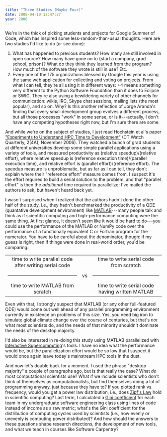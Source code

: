 ```yaml
---
title: "Three Studies (Maybe Four)"
date: 2008-04-10 12:47:27
year: 2008
---
```

We're in the thick of picking students and projects for Google Summer of Code, which has inspired some less-random-than-usual thoughts.  Here are two studies I'd like to do (or see done):
<ol>
	<li>What has happened to previous students?  How many are still involved in open source?  How many have gone on to {start a company, grad school, prison}?  What do they think they learned from the program?  How much of the software they wrote is still in use?  Etc.</li>
	<li>Every one of the 175 organizations blessed by Google this year is using the same web application for collecting and voting on projects.  From what I can tell, they're all using it in different ways: +4 means something very different to the Python Software Foundation than it does to Eclipse or SWIG.  They're also using a bewildering variety of other channels for communication: wikis, IRC, Skype chat sessions, mailing lists (the most popular), and so on.  Why?  Is this another reflection of Jorge Aranda's finding that every small development group evolves a different process, but all those processes "work" in some sense, or is it---actually, I don't have any competing hypotheses right now, but I'm sure there are some.</li>
</ol>
And while we're on the subject of studies, I just read Hochstein et al's paper <a href="http://www.ctwatch.org/quarterly/pdf/ctwatchquarterly-8.pdf">"Experiments to Understand HPC Time to Development"</a> (CT Watch Quarterly, 2(4A), November 2006).  They watched a bunch of grad students at different universities develop some simple parallel applications using a variety of tools, and measured productivity as (relative speedup)/(relative effort), where relative speedup is (reference execution time)/(parallel execution time), and relative effort is (parallel effort)/(reference effort).  The speedup measure is unproblematic, but as far as I can tell, they don't explain where their "reference effort" measure comes from.  I suspect it's the effort required to build a serial solution to the problem, and that "parallel effort" is then the <em>additional</em> time required to parallelize; I've mailed the authors to ask, but haven't heard back yet.

I wasn't surprised when I realized that the authors hadn't done the other half of the study, i.e., they hadn't benchmarked the productivity of a QDE (quantative development environment) like <a href="http://www.mathworks.com">MATLAB</a>---many people talk and think as if scientific computing and high-performance computing were the same thing.  At first glance, it doesn't seem like it would be hard to do---you could use the performance of the MATLAB or NumPy code over the performance of a functionally equivalent C or Fortran program for the numerator.  You have to be careful about the denominator, though: if my guess is right, then if things were done in real-world order, you'd be comparing:
<table>
<tr>
<td align="center">time to write parallel code after writing serial code</td>
<td valign="center">&nbsp;</td>
<td align="center">time to write serial code from scratch</td>
</tr>
<tr>
<td><hr /></td>
<td valign="center">vs</td>
<td><hr /></td>
</tr>
<tr>
<td align="center">time to write MATLAB from scratch</td>
<td valign="center">&nbsp;</td>
<td align="center">time to write serial code having written MATLAB</td>
</tr>
</table>
Even with that, I strongly suspect that MATLAB (or any other full-featured QDE) would come out well ahead of any parallel programming environment currently in existence on problems of this size.  Yes, you need big iron to simulate global climate change over the course of centuries, but that's <em>not</em> what most scientists do, and the needs of that minority shouldn't dominate the needs of the desktop majority.

I'd also be interested in re-doing this study using MATLAB parallelized with <a href="http://www.interactivesupercomputing.com/">Interactive Supercomputing</a>'s tools.  I have no idea what the performance would be, but the parallelization effort would be so low that I suspect it would once again leave today's mainstream HPC tools in the dust.

And now let's double back for a moment.  I used the phrase "desktop majority" a couple of paragraphs ago, but is that really the case?  What <em>do</em> most computational scientists use?  What if we include scientists who don't think of themselves as computationalists, but find themselves doing a lot of programming anyway, just because they have to?  If you plotted rank vs. frequency, would you get a power law distribution, i.e., does <a href="http://en.wikipedia.org/wiki/Zipf's_law">Zipf's Law</a> hold in scientific computing?  Last term, I calculated a <a href="http://en.wikipedia.org/wiki/Gini_coefficient">Gini coefficient</a> for each team in my undergraduate software engineering class using lines of code instead of income as a raw metric; what's the Gini coefficient for the distribution of computing cycles used by scientists (i.e., how evenly or unevenly is computing power distributed)?  And how should the answers to these questions shape research directions, the development of new tools, and what we teach in courses like Software Carpentry?

